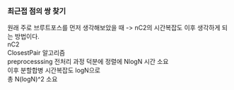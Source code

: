 ### 최근접 점의 쌍 찾기 
원래 주로 브루트포스를 먼저 생각해보았을 때 -> nC2의 시간복잡도 이후 생각하게 되는 방법이다.   
nC2   
ClosestPair 알고리즘   
preprocesssing 전처리 과정 덕분에 정렬에 NlogN 시간 소요      
이후 분할합병 시간복잡도 logN으로     
총 N(logN)^2 소요     